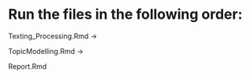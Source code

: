 # Run the files in the following order:

Texting_Processing.Rmd ->

TopicModelling.Rmd ->

Report.Rmd

